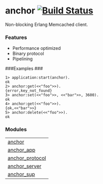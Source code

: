 # anchor [![Build Status](https://travis-ci.org/lpgauth/anchor.svg?branch=master)](https://travis-ci.org/lpgauth/anchor)

Non-blocking Erlang Memcached client.

### Features ###
 * Performance optimized
 * Binary protocol
 * Pipelining

###Examples ###

    1> application:start(anchor).
    ok
    2> anchor:get(<<"foo">>).
    {error,key_not_found}
    3> anchor:set(<<"foo">>, <<"bar">>, 3600).
    ok
    4> anchor:get(<<"foo">>).
    {ok,<<"bar">>}
    5> anchor:delete(<<"foo">>).
    ok
    
### Modules ###

<table width="100%" border="0" summary="list of modules">
<tr><td><a href="http://github.com/lpgauth/anchor/blob/master/doc/anchor.md" class="module">anchor</a></td></tr>
<tr><td><a href="http://github.com/lpgauth/anchor/blob/master/doc/anchor_app.md" class="module">anchor_app</a></td></tr>
<tr><td><a href="http://github.com/lpgauth/anchor/blob/master/doc/anchor_protocol.md" class="module">anchor_protocol</a></td></tr>
<tr><td><a href="http://github.com/lpgauth/anchor/blob/master/doc/anchor_server.md" class="module">anchor_server</a></td></tr>
<tr><td><a href="http://github.com/lpgauth/anchor/blob/master/doc/anchor_sup.md" class="module">anchor_sup</a></td></tr></table>
